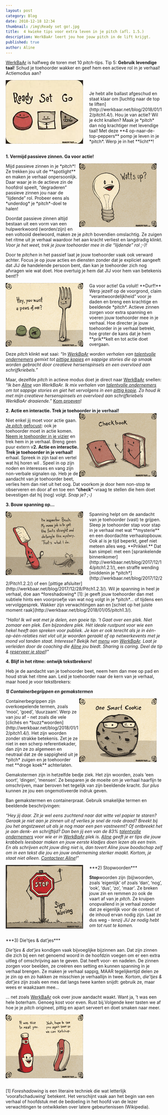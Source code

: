```yaml
---
layout: post
category: Blog
date: 2018-12-18 12:34
thumbnail: /img\Ready set go!.jpg
title:  4 kwieke tips voor extra leven in je pitch (afl. 1.5.)
description: WerkBaAr leert jou hoe jouw pitch in de lift krijgt.
published: true
author: Aline
---
```


[WerkBaAr](http://werkbaar.net/#welkom) is halfweg de toren met 10 *pitch*-tips. Tip 5: **Gebruik levendige taal**! Schud je toehoorder wakker en geef hem een actieve rol in je verhaal! Actiemodus aan?

<img alt="Pitch1.5." class="img-responsive" style="float: left;margin:0 20px 15px 0" src="/img\Ready set go!.jpg">
<br><br>
Je hebt alle ballast afgeschud en staat klaar om [luchtig naar de top te liften](http://werkbaar.net/blog/2018/01/12/pitch1.4/). Hou je van actie? Wil je écht knallen? Maak je *pitch* dan nóg krachtiger met levendige taal! Met deze **4 op-naar-de-top-peppers** pomp je leven in je *pitch*. Werp je in het **licht**!
<br><br>

**1. Vermijd passieve zinnen. Ga voor actie!**

<img alt="Pitch1.5." class="img-responsive" style="float: right;margin:0 20px 15px 0" src="/img\Watts up. Brainless Tales.png">
Mijd passieve zinnen in je *pitch*! Ze trekken jou uit de **spotlight** en maken je verhaal onpersoonlijk. Daar waar je in de actieve zin de hoofdrol speelt, “degraderen” passieve zinnen jou naar de “lijdende” rol. Probeer eens als *underdog* je *pitch*-doel te halen!

Doordat passieve zinnen altijd bestaan uit een vorm van een hulpwerkwoord (worden/zijn) en een voltooid deelwoord, maken ze je *pitch* bovendien omslachtig. Ze zuigen het ritme uit je verhaal waardoor het aan kracht verliest en langdradig klinkt. *Voor je het weet, trek je jouw toehoorder mee in die “lijdende” rol ;-)!*

Door te *pitchen* in het passief laat je jouw toehoorder vaak ook verward achter. Focus je op jouw acties en diensten zonder dat je expliciet aangeeft dat JIJ de handelende persoon bent, dan kan je toehoorder zich nog afvragen wie wat doet. Hoe overtuig je hem dat JIJ voor hem van betekenis bent!?

<img alt="Pitch1.5." class="img-responsive" style="float: left;margin:0 20px 15px 0" src="/img\Peas of me. Brainless Tales.png">
Ga voor actie! Ga voluit! **Durf!** Werp jezelf op de voorgrond, claim “verantwoordelijkheid” voor je daden en breng een krachtige en beeldende *pitch*. Actieve zinnen zorgen voor extra spanning en voeren jouw toehoorder mee in je verhaal. Hoe directer je jouw toehoorder in je verhaal betrekt, hoe groter de kans dat je hem **prik**kelt en tot actie doet overgaan.

Deze *pitch* klinkt wat saai: *“In [WerkBaAr](http://werkbaar.net/#welkom) worden verhalen van [talentvolle ondernemers](http://werkbaar.net/#gasten) gemixt tot [pittige kopjes](http://werkbaar.net/pittigekopjes/2017/11/17/aline/) en sappige stories die op smaak worden gebracht door creatieve hersenspinsels en een overvloed aan schrijfkriebels.”*

Maar, dezelfde *pitch* in actieve modus doet je direct naar [WerkBaAr](http://werkbaar.net/#welkom) snellen: *“Ik ben [Aline](http://werkbaar.net/#gastvrouw) van WerkBaAr. Ik mix verhalen van [talentvolle ondernemers](http://werkbaar.net/#gasten) om tot sappige stories en giet het vervolgens in een [pittig kopje](http://werkbaar.net/pittigekopjes/2017/11/03/Saar/). Zo houd ik met mijn creatieve hersenspinsels en overvloed aan schrijfkriebels WerkBaAr draaiende.”* [Kom proeven](http://werkbaar.net/#welkom)!

**2. Actie en interactie. Trek je toehoorder in je verhaal!**
<img alt="Pitch1.5." class="img-responsive" style="float: right;margin:0 20px 15px 0" src="/img\Check book. Brainless Tales.png">

Niet enkel jij moet voor actie gaan. [Je *pitch* gefocust](http://werkbaar.net/blog/2017/12/08/Pitch1.1/): ook je toehoorder moet in actie komen. [Neem je toehoorder in je vizier](http://werkbaar.net/blog/2018/01/05/pitch1.3/) en trek hem in je verhaal. Breng geen puur extern v**2. Actie en interactie. Trek je toehoorder in je verhaal!**
erhaal. Spreek in zijn taal en vertel wat hij horen wil . Speel in op zijn noden en interesses en vang zijn non-verbale signalen op. Heb je de aandacht van je toehoorder beet, verlies hem dan niet uit het oog. Dat voorkom je door hem non-stop te observeren en door af en toe een **“check”**-vraag te stellen die hem doet bevestigen dat hij (nog) volgt. *Snap je? ;-)*

**3. Bouw spanning op...**

<img alt="Pitch1.5." class="img-responsive" style="float: left;margin:0 20px 15px 0" src="/img\Inspector Brush. Brainless Tales.png">
Spanning helpt om de aandacht van je toehoorder (vast) te grijpen. Sleep je toehoorder stap voor stap in je verhaal met wat **mysterie** en een doordachte verhaalopbouw. Ook al is je tijd beperkt, geef niet meteen alles weg. **Prikkel.** Dat kan simpel: met een [sprankelende binnenkomer](http://werkbaar.net/blog/2017/12/14/pitch1.2.1/), een straffe wending [middenin je *pitch*](http://werkbaar.net/blog/2017/12/22/Pitch1.2.2/) of een [pittige afsluiter](http://werkbaar.net/blog/2017/12/28/Pitch1.2.3/). Wil je spanning in heel je verhaal, doe aan *foreshadowing* [1]: je geeft jouw toehoorder dan met subtiele hints een voorproefje van wat nog volgt in je *pitch*… of tijdens een vervolggesprek. Wakker zijn verwachtingen aan en [schiet op het juiste moment raak](http://werkbaar.net/blog/2018/01/05/pitch1.3/).

*“Hallo! Ik wil wat met je delen, een goeie tip. ’t Gaat over een plek. Niet zomaar een plek. Een bijzondere plek. Hét ideale rustpunt voor wie een hekel heeft aan spreken voor publiek. Je kan er ook terecht als je in één-op-één-relaties niet vlot uit je woorden geraakt of op netwerkevents met je mond vol tanden staat. Interesse? Bekijk het [menu](http://werkbaar.net/#kaart) van [WerkBaAr](http://werkbaar.net/#welkom). Laat je verleiden door de coaching die [Aline](http://werkbaar.net/#gastvrouw) jou biedt. Sharing is caring. Deel de tip & [reserveer je stoel](http://werkbaar.net/#contact)!”*

**4. Blijf in het ritme: ontwijk tekstbrekers!**

Heb je de aandacht van je toehoorder beet, neem hem dan mee op pad en houd strak het ritme aan. Leid je toehoorder naar de kern van je verhaal, maar hoed je voor tekstbrekers:

***1) Containerbegrippen en gemakstermen***

<img alt="Pitch1.5." class="img-responsive" style="float: right;margin:0 20px 15px 0" src="/img\One smart cookie. Brainless Tales.png">
Containerbegrippen zijn overkoepelende termen, zoals ‘mooi’, ‘goed’, ‘duurzaam’. Werp ze van jou af - net zoals die vele [clichés en *buzz*woorden](http://werkbaar.net/blog/2018/01/12/pitch1.4/). Het zijn woorden zonder strakke betekenis. Zet je ze niet in een scherp referentiekader, dan zijn ze zo algemeen en neutraal dat ze de sappigheid uit je *pitch* zuigen en je toehoorder met **droge koek** achterlaten.

Gemakstermen zijn in hetzelfde bedje ziek. Het zijn woorden, zoals ‘een soort’, ‘dingen’, ‘mensen’. Ze besparen je de moeite om je verhaal haarfijn te omschrijven, maar beroven het tegelijk van zijn beeldende kracht. *Sur plus* kunnen ze jou een ongemotiveerde indruk geven.

Ban gemakstermen en containerpraat. Gebruik smakelijke termen en beeldende beschrijvingen:

*“Hey jij daar. Zit je wel eens zuchtend naar dat witte vel papier te staren? Geraak je niet aan je zinnen uit of verlies je snel de rode draad? Breekt bij jou het angstzweet uit als je nog maar een pen vastneemt? Of ontbreekt het je aan denk- en schrijftijd? Dan ben jij een van de 83% [talentvolle ondernemers](http://werkbaar.net/#gasten) voor wie er in [WerkBaAr](http://werkbaar.net/#welkom) plek is. [Aline](http://werkbaar.net/#gastvrouw) geeft je er tips die jouw krabbels leesbaar maken en jouw eerste kladjes doen lezen als een trein. En als schrijven echt jouw ding niet is, dan tovert Aline jouw boodschap zelf om in een tekst die jou en jouw onderneming sterker maakt. Kortom, je staat niet alleen. [Contacteer Aline](http://werkbaar.net/#contact)!”*


<img alt="Pitch1.5." class="img-responsive" style="float: left;margin:0 20px 15px 0" src="/img\Stop sign waving. Brainless Tales.png">
***2) Stopwoorden***

**Stop**woorden zijn (bij)woorden, zoals ‘eigenlijk’ of zoals ‘dan’, ‘nog’, ‘ook’, ‘dus’, ‘zo’, 'maar'. Ze breken jouw zin en remmen zo ook de vaart af van je *pitch*. Ze kruipen onopvallend in je verhaal zonder dat ze eigenlijk voor de context of de inhoud ervan nodig zijn. Laat ze dus weg *- tenzij JIJ ze nodig hebt om tot rust te komen.*

<br>
***3) Die’tjes & dat’jes***

*Die’tjes & dat’jes* kondigen vaak bijvoeglijke bijzinnen aan. Dat zijn zinnen die zich bij een net genoemd woord in de hoofdzin voegen om er een extra uitleg of omschrijving aan te geven. Dat heeft voor- en nadelen. De zinnen zorgen voor beelden, ze creëren een setting en kunnen spanning in je verhaal brengen. Ze maken je verhaal sappig, MAAR tegelijkertijd delen ze je zin op en zo hakken ze misschien je verhaallijn in twee. Kortom, *die’tjes & dat’jes* zijn zoals een mes dat langs twee kanten snijdt: gebruik ze, maar wees er waakzaam mee…

… net zoals [WerkBaAr](http://werkbaar.net/#welkom) ook over jouw aandacht waakt. Want ja, ’t was een hele boterham. Genoeg kost voor even. Rust bij.Volgende keer tasten we af hoe je je *pitch* origineel, pittig en apart serveert en doet smaken naar meer.

<img alt="Pitch1.5." class="img-responsive" style="float: middle;margin:0 20px 15px 0" src="/img\Meat and Ketchup. Brainless Tales.png">

[1] *Foreshadowing* is een literaire techniek die wat letterlijk ‘voorafschaduwing’ betekent. Het verschijnt vaak aan het begin van een verhaal of hoofdstuk met de bedoeling in het hoofd van de lezer verwachtingen te ontwikkelen over latere gebeurtenissen (Wikipedia).

